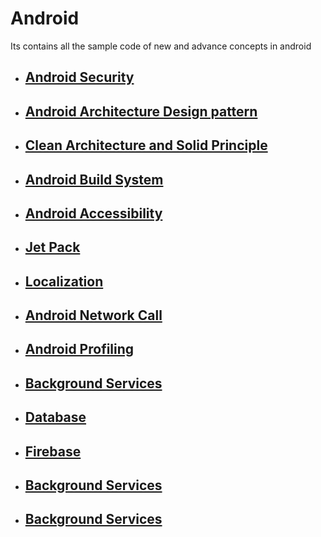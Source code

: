 # Android
Its contains all the sample code of new and advance concepts in android
  
- ## [Android Security](https://github.com/sibaprasad12/Android/blob/main/readMe/AndroidSecurity.md)  
- ## [Android Architecture Design pattern](https://github.com/sibaprasad12/Android/blob/main/readMe/Architecture_designPattern.md)  
- ## [Clean Architecture and Solid Principle](https://github.com/sibaprasad12/Android/blob/main/readMe/PRINCIPLES.md)  
- ## [Android Build System](https://github.com/sibaprasad12/Android/blob/main/readMe/androidBuildSystem.md)  
- ## [Android Accessibility](https://github.com/sibaprasad12/Android/blob/main/readMe/AndroidAccessibility.md)  
- ## [Jet Pack](https://github.com/spdobest/AndroidWorld/blob/Android_JetPack/README.md)  
- ## [Localization](https://github.com/spdobest/AndroidWorld/blob/Localization/README.md)  
- ## [Android Network Call](https://github.com/spdobest/AndroidWorld/blob/NetworkCalls/README.md)  
- ## [Android Profiling](https://github.com/spdobest/AndroidWorld/blob/AndroidProfiling/README.md)   
- ## [Background Services](https://github.com/spdobest/AndroidWorld/blob/BackgroundServices/README.md)
- ## [Database](https://github.com/sibaprasad12/Android/blob/main/readMe/Database.md)
- ## [Firebase](https://github.com/spdobest/AndroidWorld/blob/Firebase/README.md)
- ## [Background Services](https://github.com/spdobest/AndroidWorld/blob/BackgroundServices/README.md)
- ## [Background Services](https://github.com/spdobest/AndroidWorld/blob/BackgroundServices/README.md)



